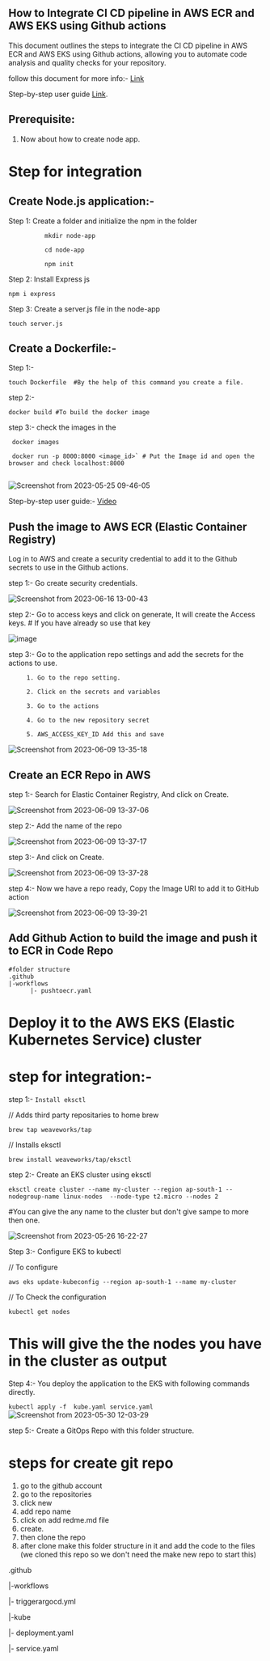 ## How to Integrate CI CD pipeline in AWS ECR and AWS EKS using Github actions

This document outlines the steps to integrate the CI CD pipeline in AWS ECR and AWS EKS using Github actions, allowing you to automate code analysis and quality checks for your repository.

follow this document for more info:- [Link](https://towardsaws.com/containerize-node-js-a25b7e9a1e85)

Step-by-step user guide [Link](https://drive.google.com/file/d/15imowp0o8a4CiGpMJIIFTI2Mbvm60vRS/view?usp=sharing).

## Prerequisite:
 
 1. Now about how to create node app. 

# Step for integration

## Create Node.js application:- 

Step 1: Create a folder and initialize the npm in the folder
```
          mkdir node-app
          
          cd node-app
          
          npm init
```
Step 2: Install Express js

``` 
npm i express

```

Step 3: Create a server.js file in the node-app 
        
```
touch server.js

```
        
## Create a Dockerfile:-

Step 1:- 

``` 
touch Dockerfile  #By the help of this command you create a file.

```

step 2:- 

```
docker build #To build the docker image

```

step 3:- check the images in the
          
  ``` 
   docker images
          
   docker run -p 8000:8000 <image_id>` # Put the Image id and open the browser and check localhost:8000 
          
  ``` 
          
 ![Screenshot from 2023-05-25 09-46-05](https://github.com/gautam0101/Github-action/assets/101164301/39b86115-15a5-488f-9409-3b95c19b4b49)


 Step-by-step user guide:- [Video](https://drive.google.com/file/d/1yyKyseGE_N07ogGZcP55pBE7Aod8CgRs/view?usp=sharing)


## Push the image to AWS ECR (Elastic Container Registry)

Log in to AWS and create a security credential to add it to the Github secrets to use in the Github actions.

step 1:- Go create security credentials.

![Screenshot from 2023-06-16 13-00-43](https://github.com/gautam0101/Github-action/assets/101164301/07e6f3e4-b1d6-4489-be1e-b361b20eb1ab)


step 2:- Go to access keys and click on generate, It will create the Access keys. # If you have already so use that key

![image](https://github.com/gautam0101/Github-action/assets/101164301/f6f8881f-acdf-4a2e-a0fb-1bab994e3cf6)


step 3:- Go to the application repo settings and add the secrets for the actions to use.
         
         1. Go to the repo setting.
         
         2. Click on the secrets and variables
         
         3. Go to the actions
         
         4. Go to the new repository secret
         
         5. AWS_ACCESS_KEY_ID Add this and save
           
  ![Screenshot from 2023-06-09 13-35-18](https://github.com/gautam0101/Github-action/assets/101164301/9075ef95-5056-487a-8c84-d400a8b91a7d)



## Create an ECR Repo in AWS

step 1:- Search for Elastic Container Registry, And click on Create.
 
 ![Screenshot from 2023-06-09 13-37-06](https://github.com/gautam0101/Github-action/assets/101164301/6ca0e1cf-403b-4f13-9424-de40c9aac3b1)


step 2:- Add the name of the repo

![Screenshot from 2023-06-09 13-37-17](https://github.com/gautam0101/Github-action/assets/101164301/63bcc7ab-155e-4bc1-8d31-5d72e26c30ee)


step 3:- And click on Create.

![Screenshot from 2023-06-09 13-37-28](https://github.com/gautam0101/Github-action/assets/101164301/4d6c39cc-1a5c-42b5-afab-ee169daa1b13)


step 4:- Now we have a repo ready, Copy the Image URI to add it to GitHub action

![Screenshot from 2023-06-09 13-39-21](https://github.com/gautam0101/Github-action/assets/101164301/a438d014-fb6e-4605-a9c1-b2a39fc9d0a6)



## Add Github Action to build the image and push it to ECR in Code Repo


```
#folder structure
.github
|-workflows
      |- pushtoecr.yaml

```

# Deploy it to the AWS EKS (Elastic Kubernetes Service) cluster

# step for integration:- 

step 1:- `Install eksctl`

// Adds third party repositaries to home brew

`brew tap weaveworks/tap`

// Installs eksctl

`brew install weaveworks/tap/eksctl`

step 2:-  Create an EKS cluster using eksctl

`eksctl create cluster --name my-cluster --region ap-south-1 --nodegroup-name linux-nodes  --node-type t2.micro --nodes 2`

#You can give the any name to the cluster but don't give sampe to more then one.

![Screenshot from 2023-05-26 16-22-27](https://github.com/gautam0101/Github-action/assets/101164301/9704902f-00dd-4843-8382-41c7831f1988)

Step 3:- Configure EKS to kubectl

// To configure

`aws eks update-kubeconfig --region ap-south-1 --name my-cluster`

// To Check the configuration 

`kubectl get nodes`

# This will give the the nodes you have in the cluster as output

Step 4:- You deploy the application to the EKS with following commands directly.

`kubectl apply -f  kube.yaml service.yaml`![Screenshot from 2023-05-30 12-03-29](https://github.com/gautam0101/Github-action/assets/101164301/49225bce-7754-4fd9-a5ef-5f1ca156c7b1)

step 5:- Create a GitOps Repo with this folder structure.

# steps for create git repo
   
   1. go to the github account
   2. go to the repositories
   3. click new
   4. add repo name
   5. click on add redme.md file
   6. create.
   7. then clone the repo
   8. after clone make this folder structure in it and add the code to the files (we cloned this repo so we don't need the make new repo to start this)

.github

|-workflows

|- triggerargocd.yml

|-kube
   
   |- deployment.yaml
   
   |- service.yaml
   
   
   
   
   
